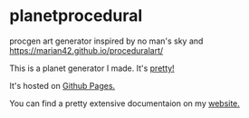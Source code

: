 # planetprocedural
procgen art generator inspired by no man's sky and https://marian42.github.io/proceduralart/

This is a planet generator I made. It's [pretty!](http://imgur.com/a/2dHiZ)

It's hosted on [Github Pages.](https://alan-luo.github.io/planetprocedural/)

You can find a pretty extensive documentaion on my [website.](http://alanluo.com/procgen/index.html)
